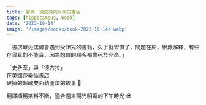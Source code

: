 ```yaml
---
title: 書摘：從前從前有間古書店
tags: [hippocampus, book]
date: '2023-10-14'
image: '/images/books/book-2023-10-14b.webp'
---
```


「書店難免偶爾會遇到受詛咒的書籍，久了就習慣了，問題在於，很難解釋，有些存貨真的不能賣，因為想買的顧客都會死於非命。」

「史矛革」與「德古拉」<br/>
在英國莎樂倫書店<br/>
破掉的超醜雙面葫蘆瓜的故事 🤣

翻譯順暢笑料不斷，適合週末陽光明媚的下午時光 😎
